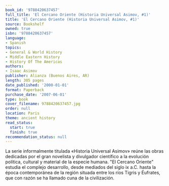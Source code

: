 ```yaml
---
book_id: '9788420637457'
full_title: 'El Cercano Oriente (Historia Universal Asimov, #1)'
title: 'El Cercano Oriente (Historia Universal Asimov, #1)'
source: Bookshelf
owned: true
isbn: '9788420637457'
language:
- Spanish
topics:
- General & World History
- Middle Eastern History
- History Of The Americas
authors:
- Isaac Asimov
publisher: Alianza (Buenos Aires, AR)
length: 305 pages
date_published: '2000-01-01'
format: Paperback
purchase_date: '2007-06-01'
type: book
cover_filename: 9788420637457.jpg
order: null
location: Paris
theme: ancient history
read_status:
  start: true
  finish: true
recommendation_status: null
---
```

La serie informalmente titulada «Historia Universal Asimov» reúne las obras dedicadas por el gran novelista y divulgador científico a la evolución política, cultural y material de la especie humana. "El Cercano Oriente" estudia el complejo desarrollo, desde mediados del siglo ix a.C. hasta la época contemporánea de la región situada entre los ríos Tigris y Éufrates, que con razón se ha llamado cuna de la civilización.
